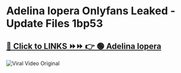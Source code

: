 
 # Adelina lopera Onlyfans Leaked - Update Files 1bp53

## <h2><a href="https://clipsfans.com/Adelina_lopera&ref=git">🔗 Click to LINKS ⏩⏩ 👉 🟢 Adelina lopera </a></h2>

<a href="https://clipsfans.com/Adelina_lopera&ref=git" rel="nofollow" data-target="animated-image.originalLink"><img src="https://i.ibb.co.com/xMMVF88/686577567.gif" alt="Viral Video Original" style="max-width: 100%; display: inline-block;" data-target="animated-image.originalImage"></a>

